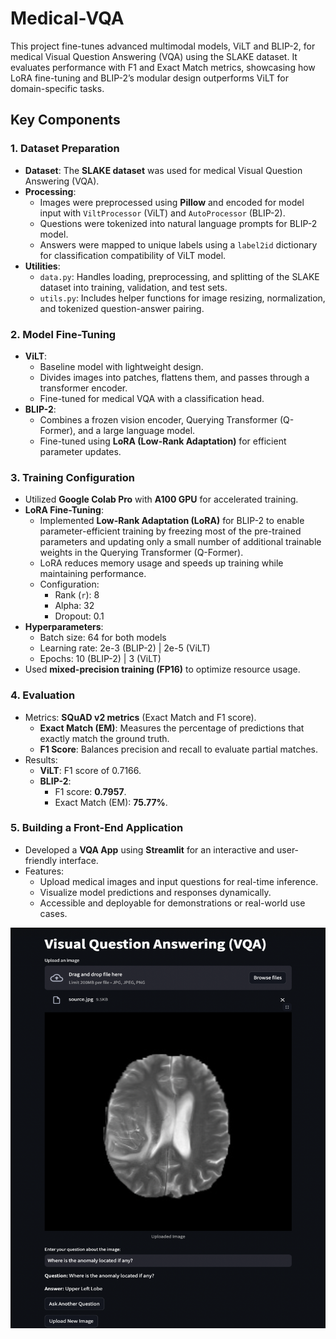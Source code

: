 # Medical-VQA
This project fine-tunes advanced multimodal models, ViLT and BLIP-2, for medical Visual Question Answering (VQA) using the SLAKE dataset. It evaluates performance with F1 and Exact Match metrics, showcasing how LoRA fine-tuning and BLIP-2’s modular design outperforms ViLT for domain-specific tasks.

## **Key Components**

### 1. **Dataset Preparation**
- **Dataset**: The **SLAKE dataset** was used for medical Visual Question Answering (VQA).
- **Processing**:
  - Images were preprocessed using **Pillow** and encoded for model input with `ViltProcessor` (ViLT) and `AutoProcessor` (BLIP-2).
  - Questions were tokenized into natural language prompts for BLIP-2 model.
  - Answers were mapped to unique labels using a `label2id` dictionary for classification compatibility of ViLT model.
- **Utilities**:
  - `data.py`: Handles loading, preprocessing, and splitting of the SLAKE dataset into training, validation, and test sets.
  - `utils.py`: Includes helper functions for image resizing, normalization, and tokenized question-answer pairing.

### 2. **Model Fine-Tuning**
- **ViLT**:
  - Baseline model with lightweight design.
  - Divides images into patches, flattens them, and passes through a transformer encoder.
  - Fine-tuned for medical VQA with a classification head.
- **BLIP-2**:
  - Combines a frozen vision encoder, Querying Transformer (Q-Former), and a large language model.
  - Fine-tuned using **LoRA (Low-Rank Adaptation)** for efficient parameter updates.

### 3. **Training Configuration**
- Utilized **Google Colab Pro** with **A100 GPU** for accelerated training.
- **LoRA Fine-Tuning**:
  - Implemented **Low-Rank Adaptation (LoRA)** for BLIP-2 to enable parameter-efficient training by freezing most of the pre-trained parameters and updating only a small number of additional trainable weights in the Querying Transformer (Q-Former).
  - LoRA reduces memory usage and speeds up training while maintaining performance.
  - Configuration:
    - Rank (`r`): 8
    - Alpha: 32
    - Dropout: 0.1
- **Hyperparameters**:
  - Batch size: 64 for both models
  - Learning rate: 2e-3 (BLIP-2) | 2e-5 (ViLT)
  - Epochs: 10 (BLIP-2) | 3 (ViLT)
- Used **mixed-precision training (FP16)** to optimize resource usage.

### 4. **Evaluation**
- Metrics: **SQuAD v2 metrics** (Exact Match and F1 score).
  - **Exact Match (EM)**: Measures the percentage of predictions that exactly match the ground truth.
  - **F1 Score**: Balances precision and recall to evaluate partial matches.
- Results:
  - **ViLT**: F1 score of 0.7166.
  - **BLIP-2**:
    - F1 score: **0.7957**.
    - Exact Match (EM): **75.77%**.

### 5. **Building a Front-End Application**
- Developed a **VQA App** using **Streamlit** for an interactive and user-friendly interface.
- Features:
  - Upload medical images and input questions for real-time inference.
  - Visualize model predictions and responses dynamically.
  - Accessible and deployable for demonstrations or real-world use cases.
 
![VQA Interface](web_app.png)
